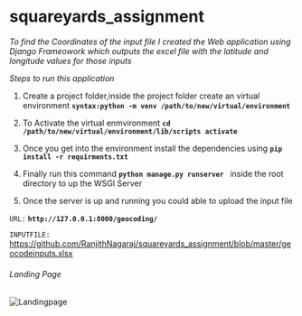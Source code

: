 # squareyards_assignment

_To find the Coordinates of the input file I created the Web application using Django Frameowork which outputs the excel file with the latitude and longitude values for those inputs_


_Steps to run this application_

1. Create a project folder,inside the project folder create an virtual environment ******```syntax:python -m venv /path/to/new/virtual/environment```******

2. To Activate the virtual enmvironment  ******```cd /path/to/new/virtual/environment/lib/scripts activate ```******
3. Once you get into the environment install the dependencies using  ******```pip install -r requirments.txt ```******
4. Finally run this command  ******```python manage.py runserver ```****** inside the root directory to up the WSGI Server
5. Once the server is up and running you could able to upload the input file

``` URL: ``` ******``` http://127.0.0.1:8000/geocoding/ ```******

``` INPUTFILE:  ``` https://github.com/RanjithNagaraj/squareyards_assignment/blob/master/geocodeinputs.xlsx


###### Landing Page

![Landingpage](https://github.com/RanjithNagaraj/squareyards_assignment/blob/master/landingpage.png)

